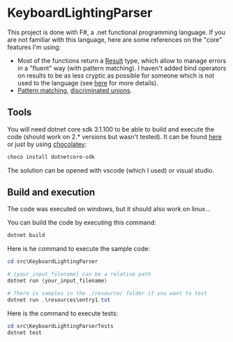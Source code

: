 # KeyboardLightingParser

This project is done with F#, a .net functional programming language. If you are not familiar with this language, here are some references on the "core" features I'm using:

- Most of the functions return a [Result](https://docs.microsoft.com/en-us/dotnet/fsharp/language-reference/results) type, which allow  to manage errors in a "fluent" way (with pattern matching). I haven't added bind operators on results to be as less cryptic as possible for someone which is not used to the language (see [here](https://fsharpforfunandprofit.com/posts/recipe-part2/) for more details).
- [Pattern matching](https://docs.microsoft.com/en-us/dotnet/fsharp/language-reference/pattern-matching), [discriminated unions](https://docs.microsoft.com/en-us/dotnet/fsharp/language-reference/discriminated-unions).

## Tools

You will need dotnet core sdk 3.1.100 to be able to build and execute the code (should work on 2.* versions but wasn't tested). It can be found [here](https://dotnet.microsoft.com/download) or just by using [chocolatey](https://chocolatey.org/packages/dotnetcore-sdk):

```powershell
choco install dotnetcore-sdk
```

The solution can be opened with vscode (which I used) or visual studio.

## Build and execution

The code was executed on windows, but it should also work on linux...

You can build the code by executing this command:

```powershell
dotnet build
```

Here is he command to execute the sample code:

```powershell
cd src\KeyboardLightingParser

# {your_input_filename} can be a relative path
dotnet run {your_input_filename}

# There is samples in the ./resource/ folder if you want to test
dotnet run .\resources\entry1.txt
```

Here is the command to execute tests:

```powershell
cd src\KeyboardLightingParserTests
dotnet test
```
